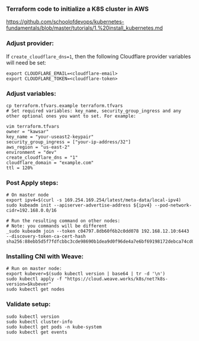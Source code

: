 ### Terraform code to initialize a K8S cluster in AWS
https://github.com/schoolofdevops/kubernetes-fundamentals/blob/master/tutorials/1.%20install_kubernetes.md

### Adjust provider:

If `create_cloudflare_dns=1`, then the following Cloudflare provider variables will need be set:
```
export CLOUDFLARE_EMAIL=<cloudflare-email>
export CLOUDFLARE_TOKEN=<cloudflare-token>
```

### Adjust variables:
```
cp terraform.tfvars.example terraform.tfvars
# Set required variables: key_name, security_group_ingress and any other optional ones you want to set. For example:

vim terraform.tfvars
owner = "kawsar"
key_name = "your-useast2-keypair"
security_group_ingress = ["your-ip-address/32"]
aws_region = "us-east-2"
environment = "dev"
create_cloudflare_dns = "1"
cloudflare_domain = "example.com"
ttl = 120%
```

### Post Apply steps:
```
# On master node
export ipv4=$(curl -s 169.254.169.254/latest/meta-data/local-ipv4)
sudo kubeadm init --apiserver-advertise-address ${ipv4} --pod-network-cidr=192.168.0.0/16

# Run the resulting command on other nodes:
# Note: you commands will be different
_sudo kubeadm join --token c04797.8db60f6b2c0dd078 192.168.12.10:6443 --discovery-token-ca-cert-hash sha256:88ebb5d5f7fdfcbbc3cde98690b1dea9d0f96de4a7e6bf69198172debca74cd0_
```

### Installing CNI with Weave:
```
# Run on master node:
export kubever=$(sudo kubectl version | base64 | tr -d '\n')
sudo kubectl apply -f "https://cloud.weave.works/k8s/net?k8s-version=$kubever"
sudo kubectl get nodes
```

### Validate setup:
```
sudo kubectl version
sudo kubectl cluster-info
sudo kubectl get pods -n kube-system
sudo kubectl get events
```